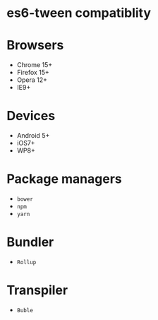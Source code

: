 # es6-tween compatiblity

# Browsers
* Chrome 15+
* Firefox 15+
* Opera 12+
* IE9+

# Devices
* Android 5+
* iOS7+
* WP8+

# Package managers
* `bower`
* `npm`
* `yarn`

# Bundler
* `Rollup`

# Transpiler
* `Buble`